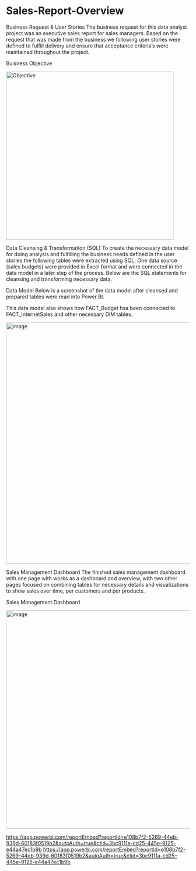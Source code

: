 # Sales-Report-Overview
Business Request & User Stories
The business request for this data analyst project was an executive sales report for sales managers. Based on the request that was made from the business we following user stories were defined to fulfill delivery and ensure that acceptance criteria’s were maintained throughout the project.

Buisness Objective

<img width="459" alt="Objective" src="https://github.com/BenDatta/Sales-Report-Overview/assets/135694513/f0bcfe5b-d457-4c1e-80e7-bfabf7bd949b">

Data Cleansing & Transformation (SQL)
To create the necessary data model for doing analysis and fulfilling the business needs defined in the user stories the following tables were extracted using SQL.
One data source (sales budgets) were provided in Excel format and were connected in the data model in a later step of the process.
Below are the SQL statements for cleansing and transforming necessary data.

Data Model
Below is a screenshot of the data model after cleansed and prepared tables were read into Power BI.

This data model also shows how FACT_Budget hsa been connected to FACT_InternetSales and other necessary DIM tables.

<img width="659" alt="image" src="https://github.com/BenDatta/Sales-Report-Overview/assets/135694513/cb223e28-8f93-4bec-8e46-7372d107d5f5">

Sales Management Dashboard
The finished sales management dashboard with one page with works as a dashboard and overview, with two other pages focused on combining tables for necessary details and visualizations to show sales over time, per customers and per products.

Sales Management Dashboard

<img width="596" alt="image" src="https://github.com/BenDatta/Sales-Report-Overview/assets/135694513/9bbdc2da-9fc0-4717-82be-f2d33ac52957">

[https://app.powerbi.com/reportEmbed?reportId=e108b7f2-5269-44eb-939d-60183f0519b2&autoAuth=true&ctid=3bc9111a-cd25-445e-9125-e44a47ec1b9b ](https://app.powerbi.com/reportEmbed?reportId=e108b7f2-5269-44eb-939d-60183f0519b2&autoAuth=true&ctid=3bc9111a-cd25-445e-9125-e44a47ec1b9b)https://app.powerbi.com/reportEmbed?reportId=e108b7f2-5269-44eb-939d-60183f0519b2&autoAuth=true&ctid=3bc9111a-cd25-445e-9125-e44a47ec1b9b





